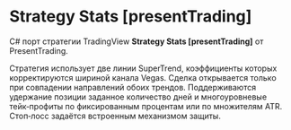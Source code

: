 # Strategy Stats [presentTrading]

C# порт стратегии TradingView **Strategy Stats [presentTrading]** от PresentTrading.

Стратегия использует две линии SuperTrend, коэффициенты которых корректируются шириной канала Vegas. Сделка открывается только при совпадении направлений обоих трендов. Поддерживаются удержание позиции заданное количество дней и многоуровневые тейк‑профиты по фиксированным процентам или по множителям ATR. Стоп‑лосс задаётся встроенным механизмом защиты.
